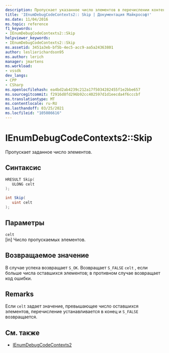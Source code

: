 ```yaml
---
description: Пропускает указанное число элементов в перечислении контекстов кода.
title: 'IEnumDebugCodeContexts2:: Skip | Документация Майкрософт'
ms.date: 11/04/2016
ms.topic: reference
f1_keywords:
- IEnumDebugCodeContexts2::Skip
helpviewer_keywords:
- IEnumDebugCodeContexts2::Skip
ms.assetid: 3451a3eb-bf5b-4ec5-acc9-aa5a24363801
author: leslierichardson95
ms.author: lerich
manager: jmartens
ms.workload:
- vssdk
dev_langs:
- CPP
- CSharp
ms.openlocfilehash: ea4bd2ab4239c212a17f5034282455f1e2bbe657
ms.sourcegitcommit: f2916d8fd296b92cc402597d1d1eecda4f6cccbf
ms.translationtype: MT
ms.contentlocale: ru-RU
ms.lasthandoff: 03/25/2021
ms.locfileid: "105086616"
---
```

# <a name="ienumdebugcodecontexts2skip"></a>IEnumDebugCodeContexts2::Skip
Пропускает заданное число элементов.

## <a name="syntax"></a>Синтаксис

```cpp
HRESULT Skip(
   ULONG celt
);
```

```csharp
int Skip(
   uint celt
);
```

## <a name="parameters"></a>Параметры
`celt`\
[in] Число пропускаемых элементов.

## <a name="return-value"></a>Возвращаемое значение
 В случае успеха возвращает `S_OK`. Возвращает `S_FALSE` `celt` , если больше числа оставшихся элементов; в противном случае возвращает код ошибки.

## <a name="remarks"></a>Remarks
 Если `celt` задает значение, превышающее число оставшихся элементов, перечисление устанавливается в конец и `S_FALSE` возвращается.

## <a name="see-also"></a>См. также
- [IEnumDebugCodeContexts2](../../../extensibility/debugger/reference/ienumdebugcodecontexts2.md)
